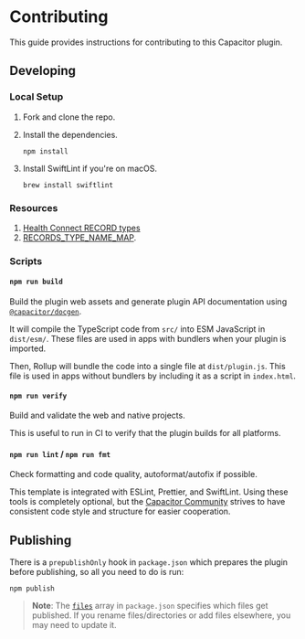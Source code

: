 # Contributing

This guide provides instructions for contributing to this Capacitor plugin.

## Developing

### Local Setup

1. Fork and clone the repo.
1. Install the dependencies.

    ```shell
    npm install
    ```

1. Install SwiftLint if you're on macOS.

    ```shell
    brew install swiftlint
    ```

### Resources

1. [Health Connect RECORD types](https://developer.android.com/reference/kotlin/androidx/health/connect/client/records/Record)
1. [RECORDS_TYPE_NAME_MAP](https://androidx.tech/artifacts/health.connect/connect-client/1.1.0-alpha05-source/androidx/health/connect/client/impl/converters/datatype/RecordsTypeNameMap.kt.html).

### Scripts

#### `npm run build`

Build the plugin web assets and generate plugin API documentation using [`@capacitor/docgen`](https://github.com/ionic-team/capacitor-docgen).

It will compile the TypeScript code from `src/` into ESM JavaScript in `dist/esm/`. These files are used in apps with bundlers when your plugin is imported.

Then, Rollup will bundle the code into a single file at `dist/plugin.js`. This file is used in apps without bundlers by including it as a script in `index.html`.

#### `npm run verify`

Build and validate the web and native projects.

This is useful to run in CI to verify that the plugin builds for all platforms.

#### `npm run lint` / `npm run fmt`

Check formatting and code quality, autoformat/autofix if possible.

This template is integrated with ESLint, Prettier, and SwiftLint. Using these tools is completely optional, but the [Capacitor Community](https://github.com/capacitor-community/) strives to have consistent code style and structure for easier cooperation.

## Publishing

There is a `prepublishOnly` hook in `package.json` which prepares the plugin before publishing, so all you need to do is run:

```shell
npm publish
```

> **Note**: The [`files`](https://docs.npmjs.com/cli/v7/configuring-npm/package-json#files) array in `package.json` specifies which files get published. If you rename files/directories or add files elsewhere, you may need to update it.
